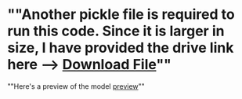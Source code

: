 ""Another pickle file is required to run this code. Since it is larger in size, I have provided the drive link here --> [Download File](https://drive.google.com/file/d/1xj9GenLnuaNOVCGMsZhxiFp5Atzp9uXQ/view?usp=sharing)""
============================================================================
""Here's a preview of the model [preview](https://github.com/Nikilhari/Movie_recommendation_app/blob/main/Screenshot%20(101).png?raw=true)""
